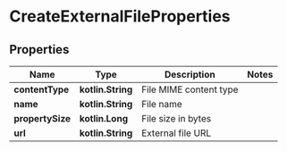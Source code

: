 
# CreateExternalFileProperties

## Properties
Name | Type | Description | Notes
------------ | ------------- | ------------- | -------------
**contentType** | **kotlin.String** | File MIME content type | 
**name** | **kotlin.String** | File name | 
**propertySize** | **kotlin.Long** | File size in bytes | 
**url** | **kotlin.String** | External file URL | 



